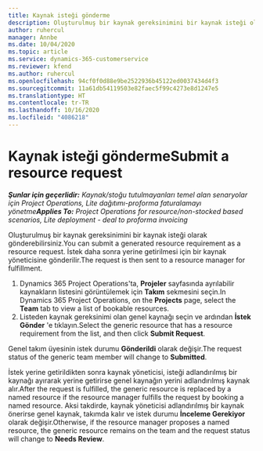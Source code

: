 ```yaml
---
title: Kaynak isteği gönderme
description: Oluşturulmuş bir kaynak gereksinimini bir kaynak isteği olarak gönderebilirsiniz. İstek daha sonra yerine getirilmesi için bir kaynak yöneticisine gönderilir.
author: ruhercul
manager: Annbe
ms.date: 10/04/2020
ms.topic: article
ms.service: dynamics-365-customerservice
ms.reviewer: kfend
ms.author: ruhercul
ms.openlocfilehash: 94cf0f0d88e9be2522936b45122ed0037434d4f3
ms.sourcegitcommit: 11a61db54119503e82faec5f99c4273e8d1247e5
ms.translationtype: HT
ms.contentlocale: tr-TR
ms.lasthandoff: 10/16/2020
ms.locfileid: "4086218"
---
```

# <a name="submit-a-resource-request"></a><span data-ttu-id="b9490-104">Kaynak isteği gönderme</span><span class="sxs-lookup"><span data-stu-id="b9490-104">Submit a resource request</span></span>

<span data-ttu-id="b9490-105">_**Şunlar için geçerlidir:** Kaynak/stoğu tutulmayanları temel alan senaryolar için Project Operations, Lite dağıtımı-proforma faturalamayı yönetme_</span><span class="sxs-lookup"><span data-stu-id="b9490-105">_**Applies To:** Project Operations for resource/non-stocked based scenarios, Lite deployment - deal to proforma invoicing_</span></span>

<span data-ttu-id="b9490-106">Oluşturulmuş bir kaynak gereksinimini bir kaynak isteği olarak gönderebilirsiniz.</span><span class="sxs-lookup"><span data-stu-id="b9490-106">You can submit a generated resource requirement as a resource request.</span></span> <span data-ttu-id="b9490-107">İstek daha sonra yerine getirilmesi için bir kaynak yöneticisine gönderilir.</span><span class="sxs-lookup"><span data-stu-id="b9490-107">The request is then sent to a resource manager for fulfillment.</span></span>

1. <span data-ttu-id="b9490-108">Dynamics 365 Project Operations'ta, **Projeler** sayfasında ayrılabilir kaynakların listesini görüntülemek için **Takım** sekmesini seçin.</span><span class="sxs-lookup"><span data-stu-id="b9490-108">In Dynamics 365 Project Operations, on the **Projects** page, select the **Team** tab to view a list of bookable resources.</span></span> 
2. <span data-ttu-id="b9490-109">Listeden kaynak gereksinimi olan genel kaynağı seçin ve ardından **İstek Gönder** 'e tıklayın.</span><span class="sxs-lookup"><span data-stu-id="b9490-109">Select the generic resource that has a resource requirement from the list, and then click **Submit Request**.</span></span>

<span data-ttu-id="b9490-110">Genel takım üyesinin istek durumu **Gönderildi** olarak değişir.</span><span class="sxs-lookup"><span data-stu-id="b9490-110">The request status of the generic team member will change to **Submitted**.</span></span>

<span data-ttu-id="b9490-111">İstek yerine getirildikten sonra kaynak yöneticisi, isteği adlandırılmış bir kaynağı ayırarak yerine getirirse genel kaynağın yerini adlandırılmış kaynak alır.</span><span class="sxs-lookup"><span data-stu-id="b9490-111">After the request is fulfilled, the generic resource is replaced by a named resource if the resource manager fulfills the request by booking a named resource.</span></span> <span data-ttu-id="b9490-112">Aksi takdirde, kaynak yöneticisi adlandırılmış bir kaynak önerirse genel kaynak, takımda kalır ve istek durumu **İnceleme Gerekiyor** olarak değişir.</span><span class="sxs-lookup"><span data-stu-id="b9490-112">Otherwise, if the resource manager proposes a named resource, the generic resource remains on the team and the request status will change to **Needs Review**.</span></span>
